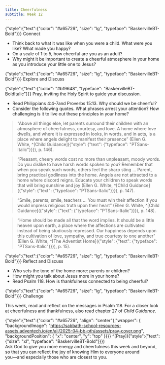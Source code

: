 ```yaml
---
title: Cheerfulness
subtitle: Week 12
---
```


{"style":{"text":{"color": "#a65726", "size": "lg", "typeface": "BaskervilleBT-Bold"}}}
Connect

+ Think back to what it was like when you were a child. What were you like? What made you happy?
+ On a scale of 1 to 5, how cheerful are you as an adult?
+ Why might it be important to create a cheerful atmosphere in your home as you introduce your little one to Jesus?

{"style":{"text":{"color": "#a65726", "size": "lg", "typeface": "BaskervilleBT-Bold"}}}
Explore and Discuss

{"style":{"text":{"color": "#bf9648", "typeface": "BaskervilleBT-BoldItalic"}}}
Pray, inviting the Holy Spirit to guide your discussion.

+ Read Philippians 4:4-7and Proverbs 15:13. Why should we be cheerful?
+ Consider the following quotes. What phrases arrest your attention? How challenging is it to live out these principles in your home?

> “Above all things else, let parents surround their children with an atmosphere of cheerfulness, courtesy, and love. A home where love dwells, and where it is expressed in looks, in words, and in acts, is a place where angels delight to manifest their presence” (Ellen G. White, ^[Child Guidance]({"style": {"text": {"typeface": "PTSans-Italic"}}}), p. 146).

> “Pleasant, cheery words cost no more than unpleasant, moody words. Do you dislike to have harsh words spoken to you? Remember that when you speak such words, others feel the sharp sting … Parent, bring practical godliness into the home. Angels are not attracted to a home where discord reigns. Educate your children to speak words that will bring sunshine and joy (Ellen G. White, ^[Child Guidance]({"style": {"text": {"typeface": "PTSans-Italic"}}}), p. 147).

> “Smile, parents; smile, teachers … You must win their affection if you would impress religious truth upon their heart” (Ellen G. White, ^[Child Guidance]({"style": {"text": {"typeface": "PTSans-Italic"}}}), p. 148).

> “Home should be made all that the word implies. It should be a little heaven upon earth, a place where the affections are cultivated instead of being studiously repressed. Our happiness depends upon this cultivation of love, sympathy, and true courtesy to one another” (Ellen G. White, ^[The Adventist Home]({"style": {"text": {"typeface": "PTSans-Italic"}}}), p. 15).

{"style":{"text":{"color": "#a65726", "size": "lg", "typeface": "BaskervilleBT-Bold"}}}
Reflect and Discuss

+ Who sets the tone of the home more: parents or children?
+ How might you talk about Jesus more in your home?
+ Read Psalm 118. How is thankfulness connected to being cheerful?

{"style":{"text":{"color": "#a65726", "size": "lg", "typeface": "BaskervilleBT-Bold"}}}
Challenge

This week, read and reflect on the messages in Psalm 118. For a closer look at cheerfulness and thankfulness, also read chapter 27 of _Child Guidance._

{"style":{"text":{"color": "#a65726", "align": "center"},"wrapper": { "backgroundImage": "https://sabbath-school-resources-assets.adventech.io/en/aij/2025-04-bb-pth/assets/pray-cover.png", "backgroundPosition": { "x": "center", "y": "top" }}}}
^[Pray]({"style":{"text":{"size": "xl", "typeface": "BaskervilleBT-Bold"}}})\
Ask God to give you more energy and cheerfulness this week and beyond,\
so that you can reflect the joy of knowing Him to everyone around\
you—and especially those who are closest to you.